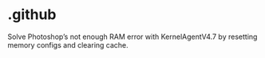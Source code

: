 # .github
Solve Photoshop’s not enough RAM error with KernelAgentV4.7 by resetting memory configs and clearing cache.
